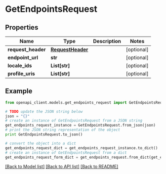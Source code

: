 # GetEndpointsRequest


## Properties
Name | Type | Description | Notes
------------ | ------------- | ------------- | -------------
**request_header** | [**RequestHeader**](RequestHeader.md) |  | [optional] 
**endpoint_url** | **str** |  | [optional] 
**locale_ids** | **List[str]** |  | [optional] 
**profile_uris** | **List[str]** |  | [optional] 

## Example

```python
from openapi_client.models.get_endpoints_request import GetEndpointsRequest

# TODO update the JSON string below
json = "{}"
# create an instance of GetEndpointsRequest from a JSON string
get_endpoints_request_instance = GetEndpointsRequest.from_json(json)
# print the JSON string representation of the object
print GetEndpointsRequest.to_json()

# convert the object into a dict
get_endpoints_request_dict = get_endpoints_request_instance.to_dict()
# create an instance of GetEndpointsRequest from a dict
get_endpoints_request_form_dict = get_endpoints_request.from_dict(get_endpoints_request_dict)
```
[[Back to Model list]](../README.md#documentation-for-models) [[Back to API list]](../README.md#documentation-for-api-endpoints) [[Back to README]](../README.md)


